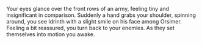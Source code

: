 Your eyes glance over the front rows of an army, feeling tiny and insignificant in comparison. Suddenly a hand grabs your shoulder, spinning around, you see Idrinth with a slight smile on his face among Orsimer. Feeling a bit reassured, you turn back to your enemies. As they set themselves into motion you awake.
